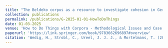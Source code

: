 ```yaml
---
title: "The Beldeko corpus as a resource to investigate cohesion in German learner language: A preliminary analysis of corpus homogeneity."
collection: publications
permalink: /publications/G-2025-01-01-HowToDoThings
date: 01-03-2025
venue: 'How to Do Things with Corpora - Methodological Issues and Case Studies. Empirical and Theoretical Linguistics'
paperurl: 'https://link.springer.com/book/9783662696897#overview'
citation: 'Wedig, H., Strobl, C., Ureel, J. J. J., & Mortelmans, T. (2025). The Beldeko corpus as a resource to investigate cohesion in German learner language: A preliminary analysis of corpus homogeneity. In T. Leuschner, J. Barðal, G. Delaby & A. Vajnovszki (Eds.), How to Do Things with Corpora - Methodological Issues and Case Studies. Empirical and Theoretical Linguistics. J.B. Metzler.'
---
```


